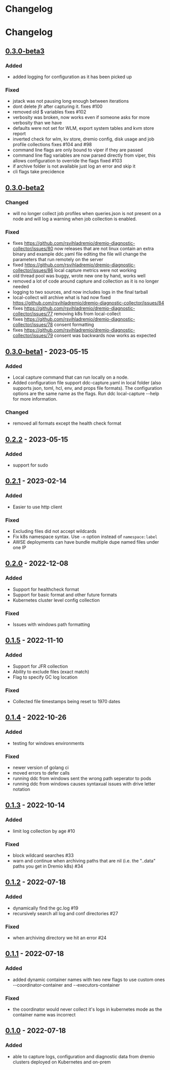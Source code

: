 # Changelog

# Changelog

## [0.3.0-beta3]

### Added
* added logging for configuration as it has been picked up

### Fixed
* jstack was not pausing long enough between iterations
* dont delete jfr after capturing it. fixes #100
* removed old $ variables fixes #102
* verbosity was broken, now works even if someone asks for more verbosity than we have
* defaults were not set for WLM, export system tables and kvm store report
* inverted check for wlm, kv store, dremio config, disk usage and job profile collections fixes #104 and #98
* command line flags are only bound to viper if they are passed
* command line flag variables are now parsed directly from viper, this allows configuration to override the flags fixed #103
* if archive folder is not available just log an error and skip it
* cli flags take precidence

## [0.3.0-beta2]

### Changed

* will no longer collect job profiles when queries.json is not present
  on a node and will log a warning when job collection is enabled.

### Fixed

* fixes https://github.com/rsvihladremio/dremio-diagnostic-collector/issues/80 now releases that are not linux contain an extra binary and example ddc.yaml file editing the file will change the parameters that run remotely on the server
* fixed  https://github.com/rsvihladremio/dremio-diagnostic-collector/issues/86 local capture metrics were not working
* old thread pool was buggy, wrote new one by hand, works well
* removed a lot of code around capture and collection as it is no longer needed
* logging to two sources, and now includes logs in the final tarball
* local-collect will archive what is had now fixed https://github.com/rsvihladremio/dremio-diagnostic-collector/issues/84
* fixes https://github.com/rsvihladremio/dremio-diagnostic-collector/issues/77 removing k8s from local-collect
* fixes https://github.com/rsvihladremio/dremio-diagnostic-collector/issues/78 consent formatting
* fixes https://github.com/rsvihladremio/dremio-diagnostic-collector/issues/79 consent was backwards now works as expected


## [0.3.0-beta1] - 2023-05-15

### Added

- Local capture command that can run locally on a node. 
- Added configuration file support ddc-capture.yaml in local folder (also supports json, toml, hcl, env, and props file formats). The configuration options are the same name as the flags. Run ddc local-capture --help for more information.

### Changed

- removed all formats except the health check format

## [0.2.2] - 2023-05-15

### Added
- support for sudo


## [0.2.1] - 2023-02-14

### Added

- Easier to use http client

### Fixed

-  Excluding files did not accept wildcards
-  Fix k8s namespace syntax. Use `-n` option instead of `namespace:label`
-  AWSE deployments can have bundle multiple dupe named files under one IP

## [0.2.0] - 2022-12-08

### Added

- Support for healthcheck format
- Support for basic format and other future formats
- Kubernetes cluster level config collection

### Fixed
- Issues with windows path formatting

## [0.1.5] - 2022-11-10

### Added

- Support for JFR collection
- Ability to exclude files (exact match)
- Flag to specify GC log location

### Fixed

- Collected file timestamps being reset to 1970 dates

## [0.1.4] - 2022-10-26

### Added

- testing for windows environments

### Fixed

- newer version of golang ci
- moved errors to defer calls
- running ddc from windows sent the wrong path seperator to pods
- running ddc from windows causes syntaxual issues with drive letter notation


## [0.1.3] - 2022-10-14

### Added

-  limit log collection by age #10

### Fixed

- block wildcard searches #33
- warn and continue when archiving paths that are nil (i.e. the "..data" paths you get in Dremio k8s) #34

## [0.1.2] - 2022-07-18

### Added

- dynamically find the gc.log #19
- recursively search all log and conf directories #27

### Fixed

- when archiving directory we hit an error #24

## [0.1.1] - 2022-07-18

### Added

- added dynamic container names with two new flags to use custom ones --coordinator-container and --executors-container

### Fixed

- the coordinator would never collect it's logs in kubernetes mode as the container name was incorrect

## [0.1.0] - 2022-07-18

### Added

- able to capture logs, configuration and diagnostic data from dremio clusters deployed on Kubernetes and on-prem

[0.3.0-beta3]: https://github.com/rsvihladremio/dremio-diagnostic-collector/compare/v0.3.0-beta2...v0.3.0-beta3
[0.3.0-beta2]: https://github.com/rsvihladremio/dremio-diagnostic-collector/compare/v0.3.0-beta1...v0.3.0-beta2
[0.3.0-beta1]: https://github.com/rsvihladremio/dremio-diagnostic-collector/compare/v0.2.2...v0.3.0-beta1
[0.2.2]: https://github.com/rsvihladremio/dremio-diagnostic-collector/compare/v0.2.1...v0.2.2
[0.2.1]: https://github.com/rsvihladremio/dremio-diagnostic-collector/compare/v0.2.0...v0.2.1
[0.2.0]: https://github.com/rsvihladremio/dremio-diagnostic-collector/compare/v0.1.5...v0.2.0
[0.1.5]: https://github.com/rsvihladremio/dremio-diagnostic-collector/compare/v0.1.4...v0.1.5
[0.1.4]: https://github.com/rsvihladremio/dremio-diagnostic-collector/compare/v0.1.3...v0.1.4
[0.1.3]: https://github.com/rsvihladremio/dremio-diagnostic-collector/compare/v0.1.2...v0.1.3
[0.1.2]: https://github.com/rsvihladremio/dremio-diagnostic-collector/compare/v0.1.1...v0.1.2
[0.1.1]: https://github.com/rsvihladremio/dremio-diagnostic-collector/compare/v0.1.0...v0.1.1
[0.1.0]: https://github.com/rsvihladremio/dremio-diagnostic-collector/releases/tag/v0.1.0
